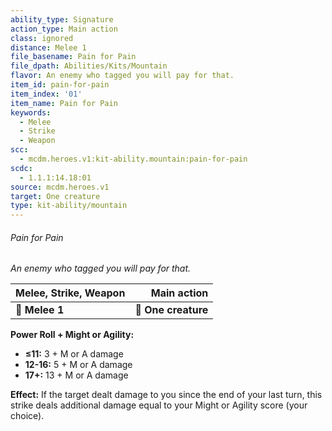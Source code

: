 ```yaml
---
ability_type: Signature
action_type: Main action
class: ignored
distance: Melee 1
file_basename: Pain for Pain
file_dpath: Abilities/Kits/Mountain
flavor: An enemy who tagged you will pay for that.
item_id: pain-for-pain
item_index: '01'
item_name: Pain for Pain
keywords:
  - Melee
  - Strike
  - Weapon
scc:
  - mcdm.heroes.v1:kit-ability.mountain:pain-for-pain
scdc:
  - 1.1.1:14.18:01
source: mcdm.heroes.v1
target: One creature
type: kit-ability/mountain
---
```


###### Pain for Pain

*An enemy who tagged you will pay for that.*

| **Melee, Strike, Weapon** |     **Main action** |
| ------------------------- | ------------------: |
| **📏 Melee 1**            | **🎯 One creature** |

**Power Roll + Might or Agility:**

- **≤11:** 3 + M or A damage
- **12-16:** 5 + M or A damage
- **17+:** 13 + M or A damage

**Effect:** If the target dealt damage to you since the end of your last turn, this strike deals additional damage equal to your Might or Agility score (your choice).
